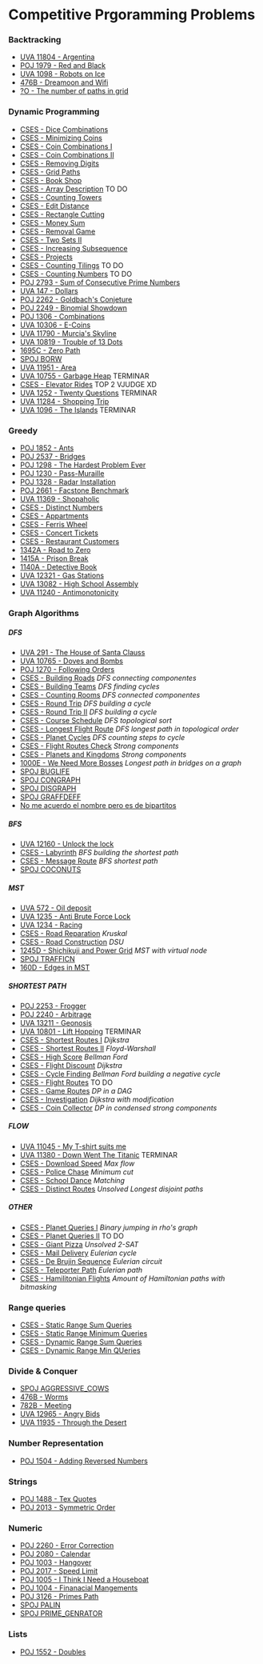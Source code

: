 # Competitive Prgoramming Problems

### Backtracking
- [UVA 11804 - Argentina](./solutions/argentina.cpp)
- [POJ 1979 - Red and Black](./solutions/red_black.cpp)
- [UVA 1098 - Robots on Ice](./solutions/robots_on_ice.cpp)
- [476B - Dreamoon and Wifi](./solutions/dreamoon.cpp)
- [?O - The number of paths in grid](./solutions/number_of_paths.cpp)


### Dynamic Programming
- [CSES - Dice Combinations](./solutions/dice_comb.cpp)
- [CSES - Minimizing Coins](./solutions/min_coins.cpp)
- [CSES - Coin Combinations I](./solutions/coin_comb1.cpp)
- [CSES - Coin Combinations II](./solutions/coin_comb2.cpp)
- [CSES - Removing Digits](./solutions/removing_digits.cpp)
- [CSES - Grid Paths](./solutions/grid_paths.cpp)
- [CSES - Book Shop](./solutions/book_shops.cpp)
- [CSES - Array Description](./solutions/array_description.cpp) TO DO
- [CSES - Counting Towers](./solutions/counting_towers.cpp)
- [CSES - Edit Distance](./solutions/edit_distance.cpp)
- [CSES - Rectangle Cutting](./solutions/rectangle_cutting.cpp)
- [CSES - Money Sum](./solutions/money_sum.cpp)
- [CSES - Removal Game](./solutions/removal_game.cpp)
- [CSES - Two Sets II](./solutions/two_sets2.cpp)
- [CSES - Increasing Subsequence](./solutions/inc_subseq.cpp)
- [CSES - Projects](./solutions/projects.cpp)
- [CSES - Counting Tilings](./solutions/counting_tilings.cpp) TO DO
- [CSES - Counting Numbers](./solutions/counting_numbers.cpp) TO DO
- [POJ 2793 - Sum of Consecutive Prime Numbers](./solutions/prime_consec_sum.cpp)
- [UVA 147 - Dollars](./solutions/dollars.cpp)
- [POJ 2262 - Goldbach's Conjeture](./solutions/goldbach.cpp)
- [POJ 2249 - Binomial Showdown](./solutions/bino_show.cpp)
- [POJ 1306 - Combinations](./solutions/combinations.cpp)
- [UVA 10306 - E-Coins](./solutions/e_coins.cpp)
- [UVA 11790 - Murcia's Skyline](./solutions/murcias_skyline.cpp)
- [UVA 10819 - Trouble of 13 Dots](./solutions/13dots.cpp)
- [1695C - Zero Path](./solutions/zero_path.cpp)
- [SPOJ BORW](./solutions/borw.cpp)
- [UVA 11951 - Area](./solutions/area.cpp)
- [UVA 10755 - Garbage Heap](./solutions/garbage_heap.cpp) TERMINAR
- [CSES - Elevator Rides](./solutions/elevator_rides.cpp) TOP 2 VJUDGE XD
- [UVA 1252 - Twenty Questions](./solutions/20questions.cpp) TERMINAR
- [UVA 11284 - Shopping Trip](./solutions/shopping_trip.cpp)
- [UVA 1096 - The Islands](./solutions/theislands.cpp) TERMINAR

### Greedy
- [POJ 1852 - Ants](./solutions/ants.cpp)
- [POJ 2537 - Bridges](./solutions/bridges.cpp)
- [POJ 1298 - The Hardest Problem Ever](./solutions/hardest_problem.cpp)
- [POJ 1230 - Pass-Muraille](./solutions/pass_muraille.cpp)
- [POJ 1328 - Radar Installation](./solutions/radar_install.cpp)
- [POJ 2661 - Facstone Benchmark](./solutions/facstone_ben.cpp)
- [UVA 11369 - Shopaholic](./solutions/shopaholic.cpp)
- [CSES - Distinct Numbers](./distinct_numbers.cpp)
- [CSES - Appartments](./appartments.cpp)
- [CSES - Ferris Wheel](./ferris_wheel.cpp)
- [CSES - Concert Tickets](./concert_tickets.cpp)
- [CSES - Restaurant Customers](./restaurant_customers.cpp)
- [1342A - Road to Zero](./solutions/road_to_zero.cpp)
- [1415A - Prison Break](./solutions/prision_break.cpp)
- [1140A - Detective Book](/solutions/detective_book.cpp)
- [UVA 12321 - Gas Stations](./solutions/gasstations.cpp)
- [UVA 13082 - High School Assembly](./solutions/highschoolsort.cpp)
- [UVA 11240 - Antimonotonicity](./solutions/antimono.cpp)

### Graph Algorithms
#####  DFS
- [UVA 291 - The House of Santa Clauss](./solutions/house_of_santa_clauss.cpp)
- [UVA 10765 - Doves and Bombs](./solutions/doves.cpp)
- [POJ 1270 - Following Orders](./solutions/following_orders.cpp)
- [CSES - Building Roads](./solutions/building_roads.cpp) _DFS connecting componentes_
- [CSES - Building Teams](./solutions/building_teams.cpp) _DFS finding cycles_
- [CSES - Counting Rooms](./solutions/counting_rooms.cpp) _DFS connected componentes_
- [CSES - Round Trip](./solutions/round_trips.cpp) _DFS building a cycle_
- [CSES - Round Trip II](./solutions/round_trip_II.cpp) _DFS building a cycle_
- [CSES - Course Schedule](./solutions/course_schedule.cpp) _DFS topological sort_
- [CSES - Longest Flight Route](./solutions/longest_flight_route.cpp) _DFS longest path in topological order_
- [CSES - Planet Cycles](./solutions/planet_cycles.cpp) _DFS counting steps to cycle_
- [CSES - Flight Routes Check](./solutions/flight_routes_check.cpp) _Strong components_
- [CSES - Planets and Kingdoms](./solutions/planets_and_kingdoms.cpp) _Strong components_
- [1000E - We Need More Bosses](./solutions/we_need_more_bosses.cpp) _Longest path in bridges on a graph_
- [SPOJ BUGLIFE](./solutions/buglife.cpp)
- [SPOJ CONGRAPH](./solutions/congraph.cpp)
- [SPOJ DISGRAPH](./solutions/disgraph.cpp)
- [SPOJ GRAFFDEFF](./solutions/graffdef.cpp)
- [No me acuerdo el nombre pero es de bipartitos](./solutions/bipartite_graph.cpp)


##### BFS
- [UVA 12160 - Unlock the lock](./solutions/unlock_the_lock.cpp)
- [CSES - Labyrinth](./solutions/labyrinth.cpp) _BFS building the shortest path_
- [CSES - Message Route](./solutions/message_route.cpp) _BFS shortest path_
- [SPOJ COCONUTS](./solutions/coconuts.cpp)

##### MST
- [UVA 572 - Oil deposit](./solutions/oil_deposit.cpp)
- [UVA 1235 - Anti Brute Force Lock](./solutions/abfl.cpp)
- [UVA 1234 - Racing](./solutions/racing.cpp)
- [CSES - Road Reparation](./solutions/road_reparation.cpp) _Kruskal_
- [CSES - Road Construction](./solutions/road_construction.cpp) _DSU_
- [1245D - Shichikuji and Power Grid](./solutions/power_grid.cpp) _MST with virtual node_
- [SPOJ TRAFFICN](./solutions/trafficn.cpp)
- [160D - Edges in MST](./solutions/edges_in_mst.cpp)

##### SHORTEST PATH
- [POJ 2253 - Frogger](./solutions/frogger.cpp)
- [POJ 2240 - Arbitrage](./solutions/arbitrage.cpp)
- [UVA 13211 - Geonosis](./solutions/genosis.cpp)
- [UVA 10801 - Lift Hopping](./solutions/lift_hopping.cpp) TERMINAR
- [CSES - Shortest Routes I](./solutions/shortest_routes_i.cpp) _Dijkstra_
- [CSES - Shortest Routes II](./solutions/shortest_routes_ii.cpp) _Floyd-Warshall_
- [CSES - High Score](./solutions/high_score.cpp) _Bellman Ford_
- [CSES - Flight Discount](./solutions/flight_discount.cpp) _Dijkstra_
- [CSES - Cycle Finding](./solutions/cycle_finding.cpp) _Bellman Ford building a negative cycle_
- [CSES - Flight Routes](./solutions/flight_routes.cpp) TO DO
- [CSES - Game Routes](./solutions/game_routes.cpp) _DP in a DAG_
- [CSES - Investigation](./solutions/investigation.cpp) _Dijkstra with modification_
- [CSES - Coin Collector](./solutions/coin_collector.cpp) _DP in condensed strong components_

##### FLOW
- [UVA 11045 - My T-shirt suits me](./solutions/tshirt.cpp)
- [UVA 11380 - Down Went The Titanic](./solutions/titanic.cpp) TERMINAR
- [CSES - Download Speed](./solutions/download_speed.cpp) _Max flow_
- [CSES - Police Chase](./solutions/police_chase.cpp) _Minimum cut_
- [CSES - School Dance](./solutions/school_dance.cpp) _Matching_
- [CSES - Distinct Routes](./solutions/distinct_routes.cpp) _Unsolved Longest disjoint paths_

##### OTHER
- [CSES - Planet Queries I](./solutions/planet_queries_I.cpp) _Binary jumping in rho's graph_
- [CSES - Planet Queries II](./solutions/planet_queries_II.cpp) TO DO
- [CSES - Giant Pizza](./solutions/giant_pizza.cpp) _Unsolved_ _2-SAT_
- [CSES - Mail Delivery](./solutions/mail_delivery.cpp) _Eulerian cycle_
- [CSES - De Brujin Sequence](./solutions/cses/) _Eulerian circuit_
- [CSES - Teleporter Path](./solutions/teleporter_path.cpp) _Eulerian path_
- [CSES - Hamilitonian Flights](./solutions/hamilitonian_flights.cpp) _Amount of Hamiltonian paths with bitmasking_

### Range queries

- [CSES - Static Range Sum Queries](./solutions/static_range_sum.cpp)
- [CSES - Static Range Minimum Queries](./solutions/static_range_min.cpp)
- [CSES - Dynamic Range Sum Queries](./solutions/dynamic_range_sum.cpp)
- [CSES - Dynamic Range Min QUeries](./solutions/dynamic_range_min.cpp)


### Divide & Conquer
- [SPOJ AGGRESSIVE_COWS](./solutions/aggressive_cows.cpp)
- [476B - Worms](./solutions/worms.cpp)
- [782B - Meeting](./solutions/meeting.cpp)
- [UVA 12965 - Angry Bids](./solutions/angrybids.cpp)
- [UVA 11935 - Through the Desert](./solutions/desert.cpp)

### Number Representation
- [POJ 1504 - Adding Reversed Numbers](./solutions/adding_rev_num.cpp)

### Strings
- [POJ 1488 - Tex Quotes](./solutions/tex_quotes.cpp)
- [POJ 2013 - Symmetric Order](./solutions/symmetric_order.cpp)

### Numeric
- [POJ 2260 - Error Correction](./solutions/error_correction.cpp)
- [POJ 2080 - Calendar](./solutions/calendar.cpp)
- [POJ 1003 - Hangover](./solutions/hangover.cpp)
- [POJ 2017 - Speed Limit](./solutions/speed_limit.cpp)
- [POJ 1005 - I Think I Need a Houseboat](./solutions/houseboat.cpp)
- [POJ 1004 - Finanacial Mangements](./solutions/financial_mangement.cpp)
- [POJ 3126 - Primes Path](./solutions/primes_path.cpp)
- [SPOJ PALIN](./solutions/palin.cpp)
- [SPOJ PRIME_GENRATOR](./solutions/prime_generator.cpp)

### Lists
- [POJ 1552 - Doubles](./solutions/doubles.cpp)


























